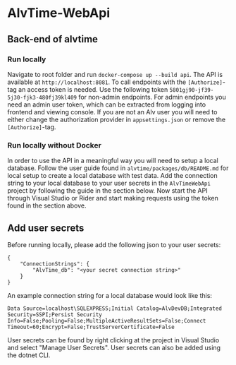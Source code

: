 # AlvTime-WebApi
## Back-end of alvtime

### Run locally
Navigate to root folder and run `docker-compose up --build api`. The API is available at `http://localhost:8081`. To call endpoints with the `[Authorize]`-tag an access token is needed. Use the following token `5801gj90-jf39-5j30-fjk3-480fj39kl409` for non-admin endpoints.
For admin endpoints you need an admin user token, which can be extracted from logging into frontend and viewing console. If you are not an Alv user you will need to either change the authorization provider in `appsettings.json` or remove the `[Authorize]`-tag. 

### Run locally without Docker
In order to use the API in a meaningful way you will need to setup a local database. Follow the user guide found in `alvtime/packages/db/README.md` for local setup to create a local database with test data. Add the connection string to your local database to your user secrets in the `AlvTimeWebApi` project by following the guide in the section below. Now start the API through Visual Studio or Rider and start making requests using the token found in the section above.

## Add user secrets
Before running locally, please add the following json to your user secrets:
```
{
    "ConnectionStrings": {
        "AlvTime_db": "<your secret connection string>"
    }
}
```
An example connection string for a local database would look like this:

 ```
 Data Source=localhost\SQLEXPRESS;Initial Catalog=AlvDevDB;Integrated Security=SSPI;Persist Security Info=False;Pooling=False;MultipleActiveResultSets=False;Connect Timeout=60;Encrypt=False;TrustServerCertificate=False
 ```

User secrets can be found by right clicking at the project in Visual Studio and select "Manage User Secrets". User secrets can also be added using the dotnet CLI.